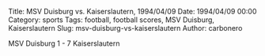 Title: MSV Duisburg vs. Kaiserslautern, 1994/04/09
Date: 1994/04/09 00:00
Category: sports
Tags: football, football scores, MSV Duisburg, Kaiserslautern
Slug: msv-duisburg-vs-kaiserslautern
Author: carbonero


MSV Duisburg 1 - 7 Kaiserslautern
